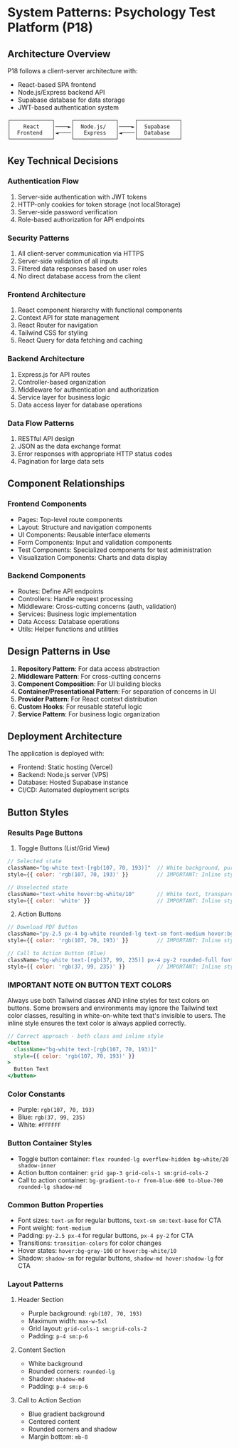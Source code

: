 # System Patterns: Psychology Test Platform (P18)

## Architecture Overview
P18 follows a client-server architecture with:
- React-based SPA frontend
- Node.js/Express backend API
- Supabase database for data storage
- JWT-based authentication system

```
┌─────────────┐     ┌─────────────┐     ┌─────────────┐
│    React    │────►│  Node.js/   │────►│  Supabase   │
│  Frontend   │◄────│   Express   │◄────│  Database   │
└─────────────┘     └─────────────┘     └─────────────┘
```

## Key Technical Decisions

### Authentication Flow
1. Server-side authentication with JWT tokens
2. HTTP-only cookies for token storage (not localStorage)
3. Server-side password verification
4. Role-based authorization for API endpoints

### Security Patterns
1. All client-server communication via HTTPS
2. Server-side validation of all inputs
3. Filtered data responses based on user roles
4. No direct database access from the client

### Frontend Architecture
1. React component hierarchy with functional components
2. Context API for state management
3. React Router for navigation
4. Tailwind CSS for styling
5. React Query for data fetching and caching

### Backend Architecture
1. Express.js for API routes
2. Controller-based organization
3. Middleware for authentication and authorization
4. Service layer for business logic
5. Data access layer for database operations

### Data Flow Patterns
1. RESTful API design
2. JSON as the data exchange format
3. Error responses with appropriate HTTP status codes
4. Pagination for large data sets

## Component Relationships

### Frontend Components
- Pages: Top-level route components
- Layout: Structure and navigation components
- UI Components: Reusable interface elements
- Form Components: Input and validation components
- Test Components: Specialized components for test administration
- Visualization Components: Charts and data display

### Backend Components
- Routes: Define API endpoints
- Controllers: Handle request processing
- Middleware: Cross-cutting concerns (auth, validation)
- Services: Business logic implementation
- Data Access: Database operations
- Utils: Helper functions and utilities

## Design Patterns in Use

1. **Repository Pattern**: For data access abstraction
2. **Middleware Pattern**: For cross-cutting concerns
3. **Component Composition**: For UI building blocks
4. **Container/Presentational Pattern**: For separation of concerns in UI
5. **Provider Pattern**: For React context distribution
6. **Custom Hooks**: For reusable stateful logic
7. **Service Pattern**: For business logic organization

## Deployment Architecture
The application is deployed with:
- Frontend: Static hosting (Vercel)
- Backend: Node.js server (VPS)
- Database: Hosted Supabase instance
- CI/CD: Automated deployment scripts

## Button Styles

### Results Page Buttons

1. Toggle Buttons (List/Grid View)
```jsx
// Selected state
className="bg-white text-[rgb(107, 70, 193)]"  // White background, purple text
style={{ color: 'rgb(107, 70, 193)' }}         // IMPORTANT: Inline style to ensure text color is applied

// Unselected state
className="text-white hover:bg-white/10"       // White text, transparent background
style={{ color: 'white' }}                     // IMPORTANT: Inline style to ensure text color is applied
```

2. Action Buttons
```jsx
// Download PDF Button
className="py-2.5 px-4 bg-white rounded-lg text-sm font-medium hover:bg-gray-100 transition-colors flex items-center justify-center shadow-sm text-[rgb(107, 70, 193)]"
style={{ color: 'rgb(107, 70, 193)' }}         // IMPORTANT: Inline style to ensure text color is applied

// Call to Action Button (Blue)
className="bg-white text-[rgb(37, 99, 235)] px-4 py-2 rounded-full font-medium text-sm sm:text-base hover:bg-gray-50 transition-colors shadow-md hover:shadow-lg transform hover:scale-105 transition-all duration-200"
style={{ color: 'rgb(37, 99, 235)' }}          // IMPORTANT: Inline style to ensure text color is applied
```

### IMPORTANT NOTE ON BUTTON TEXT COLORS
Always use both Tailwind classes AND inline styles for text colors on buttons. Some browsers and environments may ignore the Tailwind text color classes, resulting in white-on-white text that's invisible to users. The inline style ensures the text color is always applied correctly.

```jsx
// Correct approach - both class and inline style
<button 
  className="bg-white text-[rgb(107, 70, 193)]"
  style={{ color: 'rgb(107, 70, 193)' }}
>
  Button Text
</button>
```

### Color Constants
- Purple: `rgb(107, 70, 193)`
- Blue: `rgb(37, 99, 235)`
- White: `#FFFFFF`

### Button Container Styles
- Toggle button container: `flex rounded-lg overflow-hidden bg-white/20 shadow-inner`
- Action button container: `grid gap-3 grid-cols-1 sm:grid-cols-2`
- Call to action container: `bg-gradient-to-r from-blue-600 to-blue-700 rounded-lg shadow-md`

### Common Button Properties
- Font sizes: `text-sm` for regular buttons, `text-sm sm:text-base` for CTA
- Font weight: `font-medium`
- Padding: `py-2.5 px-4` for regular buttons, `px-4 py-2` for CTA
- Transitions: `transition-colors` for color changes
- Hover states: `hover:bg-gray-100` or `hover:bg-white/10`
- Shadow: `shadow-sm` for regular buttons, `shadow-md hover:shadow-lg` for CTA

### Layout Patterns
1. Header Section
   - Purple background: `rgb(107, 70, 193)`
   - Maximum width: `max-w-5xl`
   - Grid layout: `grid-cols-1 sm:grid-cols-2`
   - Padding: `p-4 sm:p-6`

2. Content Section
   - White background
   - Rounded corners: `rounded-lg`
   - Shadow: `shadow-md`
   - Padding: `p-4 sm:p-6`

3. Call to Action Section
   - Blue gradient background
   - Centered content
   - Rounded corners and shadow
   - Margin bottom: `mb-8` 